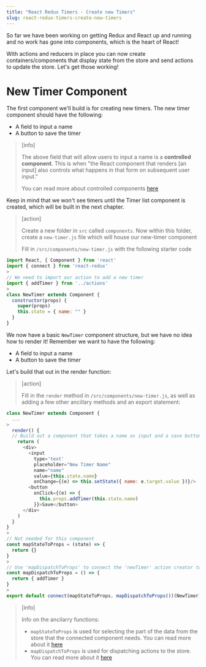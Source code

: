 ```yaml
---
title: "React Redux Timers - Create new Timers"
slug: react-redux-timers-create-new-timers
---
```


So far we have been working on getting Redux and React up and
running and no work has gone into components, which is the heart of React!

With actions and reducers in place you can now create
containers/components that display state from the store and
send actions to update the store. Let's get those working!

# New Timer Component

The first component we'll build is for creating new timers. The new timer component should have the following:

- A field to input a name
- A button to save the timer

> [info]
>
> The above field that will allow users to input a name is a **controlled component**. This is when "the React component that renders [an input] also controls what happens in that form on subsequent user input."
>
> You can read more about controlled components [here](https://reactjs.org/docs/forms.html#controlled-components)

Keep in mind that we won't see timers until the Timer list component is created, which will be built in the next chapter.

> [action]
>
> Create a new folder in `src` called `components`. Now within this folder, create a `new-timer.js` file which will house our new-timer component
>
> Fill in `/src/components/new-timer.js` with the following starter code
>
```js
import React, { Component } from 'react'
import { connect } from 'react-redux'
>
// We need to import our action to add a new timer
import { addTimer } from '../actions'
>
class NewTimer extends Component {
  constructor(props) {
    super(props)
    this.state = { name: "" }
  }
}
```

We now have a basic `NewTimer` component structure, but we have no idea how to render it! Remember we want to have the following:

- A field to input a name
- A button to save the timer

Let's build that out in the render function:

> [action]
>
> Fill in the `render` method in `/src/components/new-timer.js`, as well as adding a few other ancillary methods and an export statement:
>
```js
class NewTimer extends Component {
  ...
>
  render() {
  // Build out a component that takes a name as input and a save button to save the timer
    return (
      <div>
        <input
          type='text'
          placeholder="New Timer Name"
          name="name"
          value={this.state.name}
          onChange={(e) => this.setState({ name: e.target.value })}/>
        <button
          onClick={(e) => {
            this.props.addTimer(this.state.name)
          }}>Save</button>
      </div>
    )
  }
}
>
// Not needed for this component
const mapStateToProps = (state) => {
  return {}
}
>
// Use 'mapDispatchToProps' to connect the 'newTimer' action creator to this component. Here is a stub for the component:
const mapDispatchToProps = () => {
  return { addTimer }
}
>
export default connect(mapStateToProps, mapDispatchToProps())(NewTimer)
```

<!-- -->

> [info]
>
> Info on the ancilarry functions:
>
> - `mapStateToProps` is used for selecting the part of the data from the store that the connected component needs. You can read more about it [here](https://react-redux.js.org/using-react-redux/connect-mapstate)
> - `mapDispatchToProps` is used for dispatching actions to the store. You can read more about it [here](https://react-redux.js.org/using-react-redux/connect-mapdispatch)
